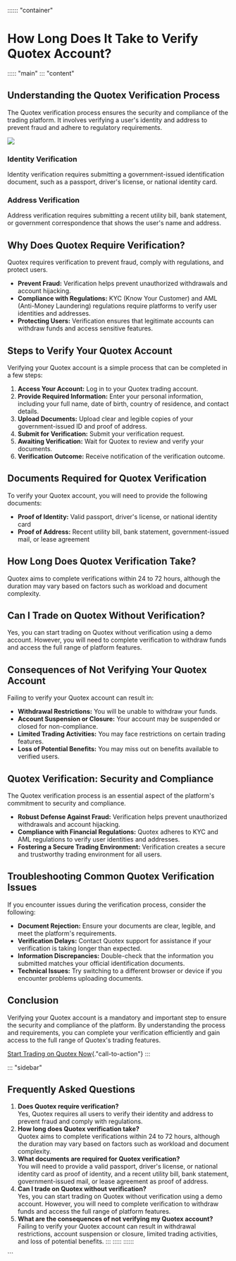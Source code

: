 :::::: \"container\"
# How Long Does It Take to Verify Quotex Account?

::::: \"main\"
::: \"content\"
## Understanding the Quotex Verification Process

The Quotex verification process ensures the security and compliance of
the trading platform. It involves verifying a user\'s identity and
address to prevent fraud and adhere to regulatory requirements.

[![](https://static.quotex.io/files/4_en/300_250.jpg)](https://traff.sbs/brokerqxlid)

### Identity Verification

Identity verification requires submitting a government-issued
identification document, such as a passport, driver\'s license, or
national identity card.

### Address Verification

Address verification requires submitting a recent utility bill, bank
statement, or government correspondence that shows the user\'s name and
address.

## Why Does Quotex Require Verification?

Quotex requires verification to prevent fraud, comply with regulations,
and protect users.

-   **Prevent Fraud:** Verification helps prevent unauthorized
    withdrawals and account hijacking.
-   **Compliance with Regulations:** KYC (Know Your Customer) and AML
    (Anti-Money Laundering) regulations require platforms to verify user
    identities and addresses.
-   **Protecting Users:** Verification ensures that legitimate accounts
    can withdraw funds and access sensitive features.

## Steps to Verify Your Quotex Account

Verifying your Quotex account is a simple process that can be completed
in a few steps:

1.  **Access Your Account:** Log in to your Quotex trading account.
2.  **Provide Required Information:** Enter your personal information,
    including your full name, date of birth, country of residence, and
    contact details.
3.  **Upload Documents:** Upload clear and legible copies of your
    government-issued ID and proof of address.
4.  **Submit for Verification:** Submit your verification request.
5.  **Awaiting Verification:** Wait for Quotex to review and verify your
    documents.
6.  **Verification Outcome:** Receive notification of the verification
    outcome.

## Documents Required for Quotex Verification

To verify your Quotex account, you will need to provide the following
documents:

-   **Proof of Identity:** Valid passport, driver\'s license, or
    national identity card
-   **Proof of Address:** Recent utility bill, bank statement,
    government-issued mail, or lease agreement

## How Long Does Quotex Verification Take?

Quotex aims to complete verifications within 24 to 72 hours, although
the duration may vary based on factors such as workload and document
complexity.

## Can I Trade on Quotex Without Verification?

Yes, you can start trading on Quotex without verification using a demo
account. However, you will need to complete verification to withdraw
funds and access the full range of platform features.

## Consequences of Not Verifying Your Quotex Account

Failing to verify your Quotex account can result in:

-   **Withdrawal Restrictions:** You will be unable to withdraw your
    funds.
-   **Account Suspension or Closure:** Your account may be suspended or
    closed for non-compliance.
-   **Limited Trading Activities:** You may face restrictions on certain
    trading features.
-   **Loss of Potential Benefits:** You may miss out on benefits
    available to verified users.

## Quotex Verification: Security and Compliance

The Quotex verification process is an essential aspect of the
platform\'s commitment to security and compliance.

-   **Robust Defense Against Fraud:** Verification helps prevent
    unauthorized withdrawals and account hijacking.
-   **Compliance with Financial Regulations:** Quotex adheres to KYC and
    AML regulations to verify user identities and addresses.
-   **Fostering a Secure Trading Environment:** Verification creates a
    secure and trustworthy trading environment for all users.

## Troubleshooting Common Quotex Verification Issues

If you encounter issues during the verification process, consider the
following:

-   **Document Rejection:** Ensure your documents are clear, legible,
    and meet the platform\'s requirements.
-   **Verification Delays:** Contact Quotex support for assistance if
    your verification is taking longer than expected.
-   **Information Discrepancies:** Double-check that the information you
    submitted matches your official identification documents.
-   **Technical Issues:** Try switching to a different browser or device
    if you encounter problems uploading documents.

## Conclusion

Verifying your Quotex account is a mandatory and important step to
ensure the security and compliance of the platform. By understanding the
process and requirements, you can complete your verification efficiently
and gain access to the full range of Quotex\'s trading features.

[Start Trading on Quotex
Now](\%22https://traff.sbs/brokerqxsignup\%22){."call-to-action"}
:::

::: \"sidebar\"
## Frequently Asked Questions

1.  **Does Quotex require verification?**\
    Yes, Quotex requires all users to verify their identity and address
    to prevent fraud and comply with regulations.
2.  **How long does Quotex verification take?**\
    Quotex aims to complete verifications within 24 to 72 hours,
    although the duration may vary based on factors such as workload and
    document complexity.
3.  **What documents are required for Quotex verification?**\
    You will need to provide a valid passport, driver\'s license, or
    national identity card as proof of identity, and a recent utility
    bill, bank statement, government-issued mail, or lease agreement as
    proof of address.
4.  **Can I trade on Quotex without verification?**\
    Yes, you can start trading on Quotex without verification using a
    demo account. However, you will need to complete verification to
    withdraw funds and access the full range of platform features.
5.  **What are the consequences of not verifying my Quotex account?**\
    Failing to verify your Quotex account can result in withdrawal
    restrictions, account suspension or closure, limited trading
    activities, and loss of potential benefits.
:::
:::::
::::::

\`\`\`


